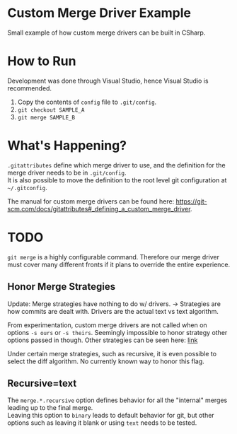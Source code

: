 # Custom Merge Driver Example
Small example of how custom merge drivers can be built in CSharp.<br>

# How to Run
Development was done through Visual Studio, hence Visual Studio is recommended.

1. Copy the contents of `config` file to `.git/config`.
2. `git checkout SAMPLE_A`
3. `git merge SAMPLE_B`

# What's Happening?
`.gitattributes` define which merge driver to use, and the definition for the merge driver needs to be in `.git/config`.<br>
It is also possible to move the definition to the root level git configuration at `~/.gitconfig`.

The manual for custom merge drivers can be found here: https://git-scm.com/docs/gitattributes#_defining_a_custom_merge_driver.

# TODO
`git merge` is a highly configurable command. Therefore our merge driver must cover many different fronts if it plans to override the entire experience.

## Honor  Merge Strategies
Update: Merge strategies have nothing to do w/ drivers. -> Strategies are how commits are dealt with. Drivers are the actual text vs text algorithm.

From experimentation, custom merge drivers are not called when on options `-s ours` or `-s theirs`.
Seemingly impossible to honor strategy other options passed in though. Other strategies can be seen here: [link](https://git-scm.com/docs/git-merge#_merge_strategies)

Under certain merge strategies, such as recursive, it is even possible to select the diff algorithm. No currently known way to honor this flag.

## Recursive=text
The `merge.*.recursive` option defines behavior for all the "internal" merges leading up to the final merge.<br>
Leaving this option to `binary` leads to default behavior for git, but other options such as leaving it blank or using `text` needs to be tested.
